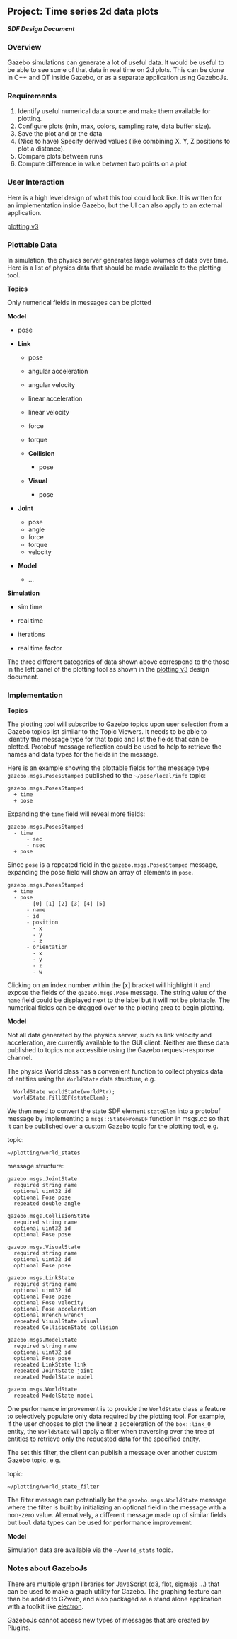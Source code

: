 ## Project: Time series 2d data plots
***SDF Design Document***

### Overview

Gazebo simulations can generate a lot of useful data. It would be useful to be
 able to see some of that data in real time on 2d plots. This can be done in
 C++ and QT inside Gazebo, or as a separate application using GazeboJs.

### Requirements

1. Identify useful numerical data source and make them available
 for plotting.
1. Configure plots (min, max, colors, sampling rate, data buffer size).
1. Save the plot and or the data
1. (Nice to have) Specify derived values (like combining X, Y, Z positions to plot a distance).
1. Compare plots between runs
1. Compute difference in value between two points on a plot

### User Interaction

Here is a high level design of what this tool could look like. It is written
 for an implementation inside Gazebo, but the UI can also apply to an external
 application.

[plotting v3](https://bitbucket.org/osrf/gazebo_design/raw/db9782356501878b0df60b396f9d54860cc7d28c/time_series_2d_plots/Plotting_v3.pdf)


### Plottable Data

In simulation, the physics server generates large volumes of data over time.
Here is a list of physics data that should be made available to the plotting
tool.

**Topics**

Only numerical fields in messages can be plotted

**Model**

  - pose

  - **Link**
    - pose
    - angular acceleration
    - angular velocity
    - linear acceleration
    - linear velocity
    - force
    - torque

    - **Collision**
        - pose

    - **Visual**
        - pose

  - **Joint**
    - pose
    - angle
    - force
    - torque
    - velocity

  - **Model**
    - ...

**Simulation**

  - sim time

  - real time

  - iterations

  - real time factor

The three different categories of data shown above correspond to the those in
the left panel of the plotting tool as shown in the
[plotting v3](https://bitbucket.org/osrf/gazebo_design/raw/db9782356501878b0df60b396f9d54860cc7d28c/time_series_2d_plots/Plotting_v3.pdf)
design document.

### Implementation

**Topics**

The plotting tool will subscribe to Gazebo topics upon user selection from
a Gazebo topics list similar to the Topic Viewers. It needs to be able to
identify the message type for that topic and list the fields that can be
plotted. Protobuf message reflection could be used to help to retrieve the names
and data types for the fields in the message.

Here is an example showing the plottable fields for the message type
`gazebo.msgs.PosesStamped` published to the `~/pose/local/info` topic:

~~~
gazebo.msgs.PosesStamped
  + time
  + pose
~~~

Expanding the `time` field will reveal more fields:

~~~
gazebo.msgs.PosesStamped
  - time
      - sec
      - nsec
  + pose
~~~

Since `pose` is a repeated field in the `gazebo.msgs.PosesStamped` message,
expanding the pose field will show an array of elements in `pose`.

~~~
gazebo.msgs.PosesStamped
  + time
  - pose
      - [0] [1] [2] [3] [4] [5]
      - name
      - id
      - position
        - x
        - y
        - z
      - orientation
        - x
        - y
        - z
        - w
~~~

Clicking on an index number within the [x] bracket will highlight it and expose
the fields of the `gazebo.msgs.Pose` message. The string value of the `name`
field could be displayed next to the label but it will not be plottable. The
numerical fields can be dragged over to the plotting area to begin plotting.

**Model**

Not all data generated by the physics server, such as link velocity and
acceleration, are currently available to the GUI client. Neither are these data
published to topics nor accessible using the Gazebo request-response channel.

The physics World class has a convenient function to collect physics data of
entities using the `WorldState` data structure, e.g.

~~~
  WorldState worldState(worldPtr);
  worldState.FillSDF(stateElem);
~~~

We then need to convert the state SDF element `stateElem` into a protobuf
message by implementing a `msgs::StateFromSDF` function in msgs.cc so that it
can be published over a custom Gazebo topic for the plotting tool, e.g.

topic:

~~~
~/plotting/world_states
~~~

message structure:

~~~
gazebo.msgs.JointState
  required string name
  optional uint32 id
  optional Pose pose
  repeated double angle

gazebo.msgs.CollisionState
  required string name
  optional uint32 id
  optional Pose pose

gazebo.msgs.VisualState
  required string name
  optional uint32 id
  optional Pose pose

gazebo.msgs.LinkState
  required string name
  optional uint32 id
  optional Pose pose
  optional Pose velocity
  optional Pose acceleration
  optional Wrench wrench
  repeated VisualState visual
  repeated CollisionState collision

gazebo.msgs.ModelState
  required string name
  optional uint32 id
  optional Pose pose
  repeated LinkState link
  repeated JointState joint
  repeated ModelState model

gazebo.msgs.WorldState
  repeated ModelState model
~~~

One performance improvement is to provide the `WorldState` class a feature
to selectively populate only data required by the plotting tool. For example,
if the user chooses to plot the linear z acceleration of the
`box::link_0` entity, the `WorldState` will apply a filter when traversing
over the tree of entities to retrieve only the requested data for the specified
entity.

The set this filter, the client can publish a message over another custom
Gazebo topic, e.g.

topic:

~~~
~/plotting/world_state_filter
~~~

The filter message can potentially be the `gazebo.msgs.WorldState` message where
the filter is built by initializing an optional field in the message with a
non-zero value. Alternatively, a different message made up of similar fields
but `bool` data types can be used for performance improvement.

**Model**

Simulation data are available via the  `~/world_stats` topic.


### Notes about GazeboJs

There are multiple graph libraries for JavaScript (d3, flot, sigmajs ...) that
 can be used to make a graph utility for Gazebo. The graphing feature can than
 be added to GZweb, and also packaged as a stand alone application with a
 toolkit like [electron](https://github.com/atom/electron).

GazeboJs cannot access new types of messages that are created by Plugins.
